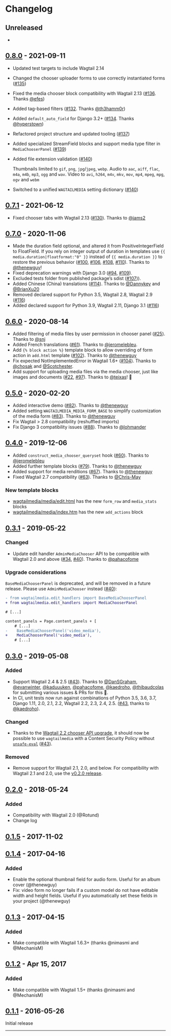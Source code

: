 
# Changelog

## Unreleased
-

## [0.8.0] - 2021-09-11

- Updated test targets to include Wagtail 2.14
- Changed the chooser uploader forms to use correctly instantiated forms ([#135](https://github.com/torchbox/wagtailmedia/pull/135))
- Fixed the media chooser block compatibility with Wagtail 2.13 ([#136](https://github.com/torchbox/wagtailmedia/pull/136). Thanks [@efes](https://github.com/ephes))
- Added tag-based filters ([#132](https://github.com/torchbox/wagtailmedia/pull/132). Thanks [@th3hamm0r](https://github.com/th3hamm0r))
- Added `default_auto_field` for Django 3.2+ ([#134](https://github.com/torchbox/wagtailmedia/pull/134). Thanks [@hyperstown](https://github.com/hyperstown))
- Refactored project structure and updated tooling ([#137](https://github.com/torchbox/wagtailmedia/pull/137))
- Added specialized StreamField blocks and support media type filter in `MediaChooserPanel` ([#139](https://github.com/torchbox/wagtailmedia/pull/139))
- Added file extension validation ([#140](https://github.com/torchbox/wagtailmedia/pull/140))

  Thumbnails limited to `gif`, `png`, `jpg`/`jpeg`, `webp`. Audio to `aac`, `aiff`, `flac`, `m4a`, `m4b`, `mp3`, `ogg` and `wav`.
  Video to `avi`, `h264`, `m4v`, `mkv`, `mov`, `mp4`, `mpeg`, `mpg`, `ogv` and `webm`
- Switched to a unified `WAGTAILMEDIA` setting dictionary ([#140](https://github.com/torchbox/wagtailmedia/pull/140))

## [0.7.1] - 2021-06-12

- Fixed chooser tabs with Wagtail 2.13 ([#130](https://github.com/torchbox/wagtailmedia/pull/130)). Thanks to [@jams2](https://github.com/jams2)

## [0.7.0] - 2020-11-06

- Made the duration field optional, and altered it from PositiveIntegerField to FloatField. If you rely on integer output of duration in templates use `{{ media.duration|floatformat:"0" }}` instead of `{{ media.duration }}` to restore the previous behavior ([#100](https://github.com/torchbox/wagtailmedia/issues/100), [#106](https://github.com/torchbox/wagtailmedia/issues/106), [#108](https://github.com/torchbox/wagtailmedia/pull/108), [#110](https://github.com/torchbox/wagtailmedia/pull/110)). Thanks to [@thenewguy](https://github.com/thenewguy)!
- Fixed deprecation warnings with Django 3.0 ([#94](https://github.com/torchbox/wagtailmedia/issues/94), [#109](https://github.com/torchbox/wagtailmedia/pull/109)).
- Excluded tests folder from published package’s sdist ([#107](https://github.com/torchbox/wagtailmedia/pull/107))).
- Added Chinese (China) translations ([#114](https://github.com/torchbox/wagtailmedia/pull/114)). Thanks to [@Dannykey](https://github.com/Dannykey) and [@BrianXu20](https://github.com/BrianXu20)
- Removed declared support for Python 3.5, Wagtail 2.8, Wagtail 2.9 ([#116](https://github.com/torchbox/wagtailmedia/pull/116))
- Added declared support for Python 3.9, Wagtail 2.11, Django 3.1 ([#116](https://github.com/torchbox/wagtailmedia/pull/116))

## [0.6.0] - 2020-08-14

- Added filtering of media files by user permission in chooser panel ([#25](https://github.com/torchbox/wagtailmedia/pull/25)). Thanks to [@snj](https://github.com/snj)
- Added French translations ([#61](https://github.com/torchbox/wagtailmedia/pull/61)). Thanks to [@jeromelebleu](https://github.com/jeromelebleu).
- Add `{% block action %}` template block to allow overriding of form action in `add.html` template ([#102](https://github.com/torchbox/wagtailmedia/pull/102)). Thanks to [@thenewguy](https://github.com/thenewguy)
- Fix expected NotImplementedError in Wagtail 1.6+ ([#104](https://github.com/torchbox/wagtailmedia/pull/104)). Thanks to [@chosak](https://github.com/chosak) and [@Scotchester](https://github.com/Scotchester).
- Add support for uploading media files via the media chooser, just like images and documents ([#22](https://github.com/torchbox/wagtailmedia/issues/22), [#97](https://github.com/torchbox/wagtailmedia/pull/97)). Thanks to [@teixas](https://github.com/teixas)! 🎉

## [0.5.0] - 2020-02-20

- Added interactive demo ([#82](https://github.com/torchbox/wagtailmedia/pull/82)). Thanks to [@thenewguy](https://github.com/thenewguy)
- Added setting `WAGTAILMEDIA_MEDIA_FORM_BASE` to simplify customization of the media form ([#83](https://github.com/torchbox/wagtailmedia/pull/83)). Thanks to [@thenewguy](https://github.com/thenewguy)
- Fix Wagtail > 2.8 compatibility (reshuffled imports)
- Fix Django 3 compatibility issues ([#88](https://github.com/torchbox/wagtailmedia/pull/88)). Thanks to [@lohmander](https://github.com/lohmander)

## [0.4.0] - 2019-12-06

- Added `construct_media_chooser_queryset` hook ([#60](https://github.com/torchbox/wagtailmedia/pull/60)). Thanks to [@jeromelebleu](https://github.com/jeromelebleu)
- Added further template blocks ([#79](https://github.com/torchbox/wagtailmedia/pull/79)). Thanks to [@thenewguy](https://github.com/thenewguy)
- Added support for media renditions ([#67](https://github.com/torchbox/wagtailmedia/pull/67)). Thanks to [@thenewguy](https://github.com/thenewguy)
- Fixed Wagtail 2.7 compatibility ([#63](https://github.com/torchbox/wagtailmedia/pull/63)). Thanks to [@Chris-May](https://github.com/Chris-May)

### New template blocks

- [wagtailmedia/media/edit.html](https://github.com/torchbox/wagtailmedia/blob/master/wagtailmedia/templates/wagtailmedia/media/edit.html) has the new `form_row` and `media_stats` blocks
- [wagtailmedia/media/index.htm](https://github.com/torchbox/wagtailmedia/blob/master/wagtailmedia/templates/wagtailmedia/media/index.html) has the new `add_actions` block

## [0.3.1] - 2019-05-22

### Changed

- Update edit handler `AdminMediaChooser` API to be compatible with Wagtail 2.0 and above ([#34](https://github.com/torchbox/wagtailmedia/issues/34), [#40](https://github.com/torchbox/wagtailmedia/pull/40)). Thanks to [@pahacofome](https://github.com/pahacofome)

### Upgrade considerations

`BaseMediaChooserPanel` is deprecated, and will be removed in a future release. Please use `AdminMediaChooser` instead ([#40](https://github.com/torchbox/wagtailmedia/pull/40)):

```diff
- from wagtailmedia.edit_handlers import BaseMediaChooserPanel
+ from wagtailmedia.edit_handlers import MediaChooserPanel

# [...]

content_panels = Page.content_panels + [
    # [...]
-    BaseMediaChooserPanel('video_media'),
+    MediaChooserPanel('video_media'),
    # [...]
```

## [0.3.0] - 2019-05-08

### Added

- Support Wagtail 2.4 & 2.5 ([#43](https://github.com/torchbox/wagtailmedia/pull/43)). Thanks to [@DanSGraham](https://github.com/DanSGraham), [@evanwinter](https://github.com/evanwinter), [@kaduuuken](https://github.com/kaduuuken), [@pahacofome](https://github.com/pahacofome), [@kaedroho](https://github.com/kaedroho), [@thibaudcolas](https://github.com/thibaudcolas) for submitting various issues & PRs for this 🎉.
- In CI, unit tests now run against combinations of Python 3.5, 3.6, 3.7, Django 1.11, 2.0, 2.1, 2.2, Wagtail 2.2, 2.3, 2.4, 2.5. ([#43](https://github.com/torchbox/wagtailmedia/pull/43), thanks to [@kaedroho](https://github.com/kaedroho)).

### Changed

- Thanks to the [Wagtail 2.2 chooser API upgrade](https://docs.wagtail.io/en/v2.4/releases/2.2.html?highlight=render_modal_workflow#javascript-templates-in-modal-workflows-are-deprecated), it should now be possible to use `wagtailmedia` with a Content Security Policy without [`unsafe-eval`](https://developer.mozilla.org/en-US/docs/Web/HTTP/Headers/Content-Security-Policy/script-src) ([#43](https://github.com/torchbox/wagtailmedia/pull/43)).

### Removed

- Remove support for Wagtail 2.1, 2.0, and below. For compatibility with Wagtail 2.1 and 2.0, use the [v0.2.0 release](https://pypi.org/project/wagtailmedia/0.2.0/).

## [0.2.0] - 2018-05-24

### Added

- Compatibility with Wagtail 2.0 (@Rotund)
- Change log


## [0.1.5] - 2017-11-02


## [0.1.4] - 2017-04-16

### Added
- Enable the optional thumbnail field for audio form. Useful for an album cover (@thenewguy)
- Fix: video form no longer fails if a custom model do not have editable width and height fields. Useful if you automatically set these fields in your project (@thenewguy)

## [0.1.3] - 2017-04-15

### Added
- Make compatible with Wagtail 1.6.3+ (thanks @nimasmi and @MechanisM)


## [0.1.2] - Apr 15, 2017

### Added
- Make compatible with Wagtail 1.5+ (thanks @nimasmi and @MechanisM)


## [0.1.1] - 2016-05-26

Initial release

---

[0.8.0]: https://github.com/torchbox/wagtailmedia/releases/tag/v0.8.0
[0.7.1]: https://github.com/torchbox/wagtailmedia/releases/tag/v0.7.1
[0.7.0]: https://github.com/torchbox/wagtailmedia/releases/tag/v0.7.0
[0.6.0]: https://github.com/torchbox/wagtailmedia/releases/tag/v0.6.0
[0.5.0]: https://github.com/torchbox/wagtailmedia/releases/tag/v0.5.0
[0.4.0]: https://github.com/torchbox/wagtailmedia/releases/tag/v0.4.0
[0.3.1]: https://github.com/torchbox/wagtailmedia/releases/tag/v0.3.1
[0.3.0]: https://github.com/torchbox/wagtailmedia/releases/tag/v0.3.0
[0.2.0]: https://github.com/torchbox/wagtailmedia/releases/tag/v0.2.0
[0.1.5]: https://github.com/torchbox/wagtailmedia/releases/tag/v0.1.5
[0.1.4]: https://github.com/torchbox/wagtailmedia/releases/tag/v0.1.4
[0.1.3]: https://github.com/torchbox/wagtailmedia/releases/tag/v0.1.3
[0.1.2]: https://github.com/torchbox/wagtailmedia/releases/tag/v0.1.2
[0.1.1]: https://github.com/torchbox/wagtailmedia/releases/tag/v0.1.1
